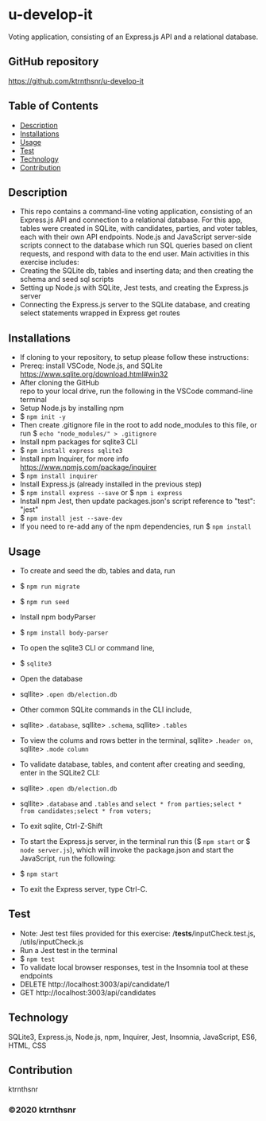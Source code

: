 # u-develop-it
Voting application, consisting of an Express.js API and a relational database.

## GitHub repository
https://github.com/ktrnthsnr/u-develop-it

## Table of Contents
* [Description](#description)
* [Installations](#installations)
* [Usage](#usage)
* [Test](#test)
* [Technology](#technology)
* [Contribution](#contribution)

## Description
- This repo contains a command-line voting application, consisting of an Express.js API and connection to a relational database. For this app, tables were created in SQLite, with candidates, parties, and voter tables, each with their own API endpoints. Node.js and JavaScript server-side scripts connect to the database which run SQL queries based on client requests, and respond with data to the end user. 
Main activities in this exercise includes:
- Creating the SQLite db, tables and inserting data; and then creating the schema and seed sql scripts
- Setting up Node.js with SQLite, Jest tests, and creating the Express.js server
- Connecting the Express.js server to the SQLite database, and creating select statements wrapped in Express get routes

## Installations
- If cloning to your repository, to setup please follow these instructions:
- Prereq: install VSCode, Node.js, and SQLite https://www.sqlite.org/download.html#win32
- After cloning the GitHub repo to your local drive, run the following in the VSCode command-line terminal
- Setup Node.js by installing npm
- $ `npm init -y`
- Then create .gitignore file in the root to add node_modules to this file, 
or run $ `echo "node_modules/" > .gitignore`
- Install npm packages for sqlite3 CLI
- $ `npm install express sqlite3`
- Install npm Inquirer, for more info https://www.npmjs.com/package/inquirer
- $ `npm install inquirer`
- Install Express.js (already installed in the previous step)
- $ `npm install express --save` or $ `npm i express`
- Install npm Jest, then update packages.json's script reference to "test": "jest"
- $ `npm install jest --save-dev`
- If you need to re-add any of the npm dependencies, run $ `npm install`

## Usage
- To create and seed the db, tables and data, run
- $ `npm run migrate`
- $ `npm run seed`
- Install npm bodyParser
 - $ `npm install body-parser`
- To open the sqlite3 CLI or command line,
- $ `sqlite3` 
- Open the database 
- sqllite> `.open db/election.db` 
- Other common SQLite commands in the CLI include, 
- sqllite> `.database`, sqllite> `.schema`, sqllite> `.tables`
- To view the colums and rows better in the terminal, sqllite> `.header on`, sqllite> `.mode column`
- To validate database, tables, and content after creating and seeding, enter in the SQLite2 CLI:
- sqllite> `.open db/election.db`
- sqllite> `.database` and 
`.tables` and 
`select * from parties;select * from candidates;select * from voters;`
- To exit sqlite, Ctrl-Z-Shift


- To start the Express.js server, in the terminal run this ($ `npm start` or $ `node server.js`), which will invoke the package.json and start the JavaScript, run the following:
- $ `npm start`
- To exit the Express server, type Ctrl-C.

## Test
- Note: Jest test files provided for this exercise: /__tests__/inputCheck.test.js, /utils/inputCheck.js
- Run a Jest test in the terminal
- $ `npm test`
- To validate local browser responses, test in the Insomnia tool at these endpoints
- DELETE http://localhost:3003/api/candidate/1
- GET http://localhost:3003/api/candidates

## Technology
SQLite3, Express.js, Node.js, npm, Inquirer, Jest, Insomnia, JavaScript, ES6, HTML, CSS

## Contribution
ktrnthsnr

### ©️2020 ktrnthsnr